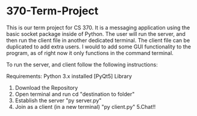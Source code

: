 # 370-Term-Project

This is our term project for CS 370. It is a messaging application using the basic socket package inside of Python. The user will run the server, and then run the client file in another dedicated terminal. The client file can be duplicated to add extra users. I would to add some GUI functionality to the program, as of right now it only functions in the command terminal. 

To run the server, and client follow the following instructions:

Requirements: 
Python 3.x installed
[PyQt5] Library

1. Download the Repository
2. Open terminal and run cd "destination to folder"
3. Establish the server "py server.py"
4. Join as a client (in a new terminal) "py client.py"
5.Chat!!
